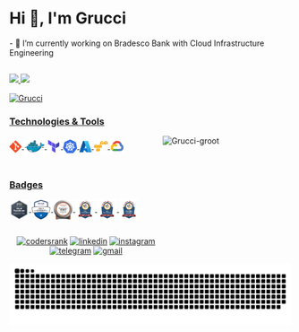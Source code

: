 <h1 align="left">Hi 👋, I'm Grucci</h1>
- 🔭 I’m currently working on Bradesco Bank with Cloud Infrastructure Engineering

  ##

 <div>
  <a href="https://github.com/Grucci">
  <img height="150em" src="https://github-readme-stats.vercel.app/api/top-langs/?username=Grucci&layout=compact&theme=yeblu"/>
  <img height="150em" src="https://github-readme-stats.vercel.app/api?username=Grucci&show_icons=true&theme=yeblu&include_all_commits=true&count_private=true"/>
    <p><img align="center" src="https://github-readme-streak-stats.herokuapp.com/?user=Grucci&" alt="Grucci" /></p>
</div>

### Technologies & Tools

<div style="display: inline_block">
  <img align="center" alt="git" width="4.4%" src="https://raw.githubusercontent.com/devicons/devicon/master/icons/git/git-original.svg">
  <img align="center" alt="docker" width="7.3%" src="https://raw.githubusercontent.com/devicons/devicon/master/icons/docker/docker-original.svg">
  <img align="center" alt="terraform" width="5%" src="https://raw.githubusercontent.com/devicons/devicon/master/icons/terraform/terraform-original.svg">
  <img align="center" alt="kubernetes" width="5%" src="https://raw.githubusercontent.com/devicons/devicon/master/icons/kubernetes/kubernetes-plain.svg">
  <img align="center" alt="azure" width="4.3%" src="https://raw.githubusercontent.com/devicons/devicon/master/icons/azure/azure-original.svg">
  <img align="center" alt="aws" width="5%" src="https://raw.githubusercontent.com/devicons/devicon/master/icons/amazonwebservices/amazonwebservices-original.svg">
  <img align="center" alt="gcp" width="5%" src="https://raw.githubusercontent.com/devicons/devicon/master/icons/googlecloud/googlecloud-original.svg">
  <img align="right" alt="Grucci-groot" height="200" width="230" src="https://64.media.tumblr.com/96901d1ecb19b4323a4881fff2a003e1/tumblr_oomnbyD4AT1sejmmmo1_400.gifv">
</div>

<br/>

### Badges

<div style="display: inline_block">
  <img align="center" alt="aws-practitioner" width="7%" src="./badge/aws-practitioner-badge.png">
  <img align="center" alt="azure-fundamentals" width="7%" src="./badge/azure-fundamentals-600x600.png">
  <img align="center" alt="oci-fundamentals" width="7%" src="./badge/Oracle_Cloud_Infrastructure.jpg">
  <img align="center" alt="sre-fundamentals" width="7%" src="./badge/DevOps_SREFoundation.jpg">
  <img align="center" alt="sre-practitioner" width="7%" src="./badge/SREPractitioner.jpg">
  <img align="center" alt="devops-leader" width="7%" src="./badge/DevOpsLeader.jpg">

</div>

  ##

<div align = "center">

  [![codersrank](https://img.shields.io/badge/CodersRank-35A29F?style=for-the-badge&logo=codersrank&logoColor=white)](https://profile.codersrank.io/user/grucci/)
  [![linkedin](https://img.shields.io/badge/LinkedIn-1D5D9B?style=for-the-badge&logo=linkedin&logoColor=white)](https://www.linkedin.com/in/felipe-grucci-libona/)
  [![instagram](https://img.shields.io/badge/-Instagram-%23E4405F?style=for-the-badge&logo=instagram&logoColor=white)](https://www.instagram.com/felipegrucci/)
  [![telegram](https://img.shields.io/badge/Telegram-2CA5E0?style=for-the-badge&logo=telegram&logoColor=white)](https://t.me/grucci)
  [![gmail](https://img.shields.io/badge/-Gmail-%23333?style=for-the-badge&logo=gmail&logoColor=white)](mailto:felipe.grucci@gmail.com)

</div>

![Snake animation](https://raw.githubusercontent.com/Platane/snk/output/github-contribution-grid-snake.svg)
  
<!-- 
<img align="center" alt="Grucci-VSCode" width="7%" src="https://raw.githubusercontent.com/devicons/devicon/master/icons/vscode/vscode-original.svg">  
  
![Snake animation](https://github.com/Grucci/grucci/blob/output/github-contribution-grid-snake.svg)
--!>
